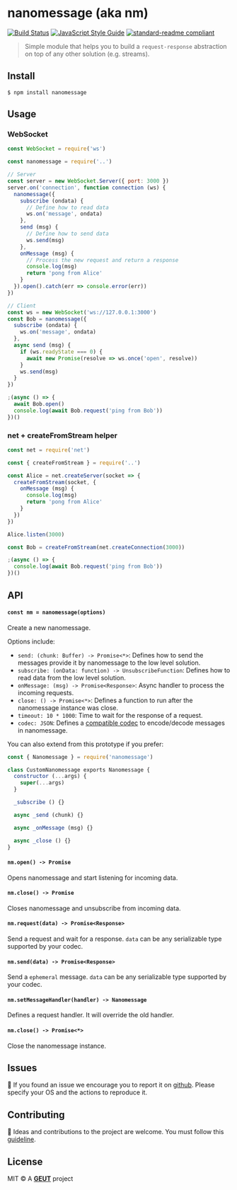 # nanomessage (aka nm)

[![Build Status](https://travis-ci.com/geut/nanomessage.svg?branch=master)](https://travis-ci.com/geut/nanomessage)
[![JavaScript Style Guide](https://img.shields.io/badge/code_style-standard-brightgreen.svg)](https://standardjs.com)
[![standard-readme compliant](https://img.shields.io/badge/readme%20style-standard-brightgreen.svg?style=flat-square)](https://github.com/RichardLitt/standard-readme)

> Simple module that helps you to build a `request-response` abstraction on top of any other solution (e.g. streams).

## <a name="install"></a> Install

```
$ npm install nanomessage
```

## <a name="usage"></a> Usage

### WebSocket
```javascript
const WebSocket = require('ws')

const nanomessage = require('..')

// Server
const server = new WebSocket.Server({ port: 3000 })
server.on('connection', function connection (ws) {
  nanomessage({
    subscribe (ondata) {
      // Define how to read data
      ws.on('message', ondata)
    },
    send (msg) {
      // Define how to send data
      ws.send(msg)
    },
    onMessage (msg) {
      // Process the new request and return a response
      console.log(msg)
      return 'pong from Alice'
    }
  }).open().catch(err => console.error(err))
})

// Client
const ws = new WebSocket('ws://127.0.0.1:3000')
const Bob = nanomessage({
  subscribe (ondata) {
    ws.on('message', ondata)
  },
  async send (msg) {
    if (ws.readyState === 0) {
      await new Promise(resolve => ws.once('open', resolve))
    }
    ws.send(msg)
  }
})

;(async () => {
  await Bob.open()
  console.log(await Bob.request('ping from Bob'))
})()
```

### net + createFromStream helper
```javascript
const net = require('net')

const { createFromStream } = require('..')

const Alice = net.createServer(socket => {
  createFromStream(socket, {
    onMessage (msg) {
      console.log(msg)
      return 'pong from Alice'
    }
  })
})

Alice.listen(3000)

const Bob = createFromStream(net.createConnection(3000))

;(async () => {
  console.log(await Bob.request('ping from Bob'))
})()
```

## <a name="api"></a> API

#### `const nm = nanomessage(options)`

Create a new nanomessage.

Options include:

- `send: (chunk: Buffer) -> Promise<*>`: Defines how to send the messages provide it by nanomessage to the low level solution.
- `subscribe: (onData: function) -> UnsubscribeFunction`: Defines how to read data from the low level solution.
- `onMessage: (msg) -> Promise<Response>`: Async handler to process the incoming requests.
- `close: () -> Promise<*>`: Defines a function to run after the nanomessage instance was close.
- `timeout: 10 * 1000`: Time to wait for the response of a request.
- `codec: JSON`: Defines a [compatible codec](https://github.com/mafintosh/codecs) to encode/decode messages in nanomessage.

You can also extend from this prototype if you prefer:

```javascript
const { Nanomessage } = require('nanomessage')

class CustomNanomessage exports Nanomessage {
  constructor (...args) {
    super(...args)
  }

  _subscribe () {}

  async _send (chunk) {}

  async _onMessage (msg) {}

  async _close () {}
}
```

#### `nm.open() -> Promise`

Opens nanomessage and start listening for incoming data.

#### `nm.close() -> Promise`

Closes nanomessage and unsubscribe from incoming data.

#### `nm.request(data) -> Promise<Response>`

Send a request and wait for a response. `data` can be any serializable type supported by your codec.

#### `nm.send(data) -> Promise<Response>`

Send a `ephemeral` message. `data` can be any serializable type supported by your codec.

#### `nm.setMessageHandler(handler) -> Nanomessage`

Defines a request handler. It will override the old handler.

#### `nm.close() -> Promise<*>`

Close the nanomessage instance.

## <a name="issues"></a> Issues

:bug: If you found an issue we encourage you to report it on [github](https://github.com/geut/nanomessage/issues). Please specify your OS and the actions to reproduce it.

## <a name="contribute"></a> Contributing

:busts_in_silhouette: Ideas and contributions to the project are welcome. You must follow this [guideline](https://github.com/geut/nanomessage/blob/master/CONTRIBUTING.md).

## License

MIT © A [**GEUT**](http://geutstudio.com/) project
